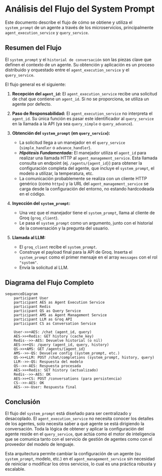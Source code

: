 # Análisis del Flujo del System Prompt

Este documento describe el flujo de cómo se obtiene y utiliza el `system_prompt` de un agente a través de los microservicios, principalmente `agent_execution_service` y `query_service`.

## Resumen del Flujo

El `system_prompt` y el `historial de conversación` son las piezas clave que definen el contexto de un agente. Su obtención y aplicación es un proceso distribuido y orquestado entre el `agent_execution_service` y el `query_service`.

El flujo general es el siguiente:

1.  **Recepción del `agent_id`:** El `agent_execution_service` recibe una solicitud de chat que contiene un `agent_id`. Si no se proporciona, se utiliza un agente por defecto.

2.  **Paso de Responsabilidad:** El `agent_execution_service` no interpreta el `agent_id`. Su única función es pasar este identificador al `query_service` en la llamada a la API (ya sea `query_simple` o `query_advance`).

3.  **Obtención del `system_prompt` (en `query_service`):**
    *   La solicitud llega a un manejador en el `query_service` (`simple_handler` o `advance_handler`).
    *   **_Hipótesis Fundamentada:_** El manejador utiliza el `agent_id` para realizar una llamada HTTP al `agent_management_service`. Esta llamada consulta un endpoint (ej. `/agents/{agent_id}`) para obtener la configuración completa del agente, que incluye el `system_prompt`, el modelo a utilizar, la temperatura, etc.
    *   La comunicación probablemente se realiza con un cliente HTTP genérico (como `httpx`) y la URL del `agent_management_service` se carga desde la configuración del entorno, no estando hardcodeada en el código.

4.  **Inyección del `system_prompt`:**
    *   Una vez que el manejador tiene el `system_prompt`, llama al cliente de Groq (`groq_client`).
    *   Le pasa el `system_prompt` como un argumento, junto con el historial de la conversación y la pregunta del usuario.

5.  **Llamada al LLM:**
    *   El `groq_client` recibe el `system_prompt`.
    *   Construye el payload final para la API de Groq. Inserta el `system_prompt` como el primer mensaje en el array `messages` con el rol `"system"`.
    *   Envía la solicitud al LLM.

## Diagrama del Flujo Completo

```mermaid
sequenceDiagram
    participant User
    participant AES as Agent Execution Service
    participant Redis
    participant QS as Query Service
    participant AMS as Agent Management Service
    participant LLM as Groq API
    participant CS as Conversation Service

    User->>+AES: /chat (agent_id, query)
    AES->>+Redis: GET history (cache_key)
    Redis-->>-AES: Devuelve historial (o nil)
    AES->>+QS: /query (agent_id, query, history)
    QS->>+AMS: GET /agents/{agent_id}
    AMS-->>-QS: Devuelve config (system_prompt, etc.)
    QS->>+LLM: POST /chat/completions (system_prompt, history, query)
    LLM-->>-QS: Respuesta del modelo
    QS-->>-AES: Respuesta procesada
    AES->>+Redis: SET history (actualizado)
    Redis-->>-AES: OK
    AES->>+CS: POST /conversations (para persistencia)
    CS-->>-AES: OK
    AES-->>-User: Respuesta final
```

## Conclusión

El flujo del `system_prompt` está diseñado para ser centralizado y desacoplado. El `agent_execution_service` no necesita conocer los detalles de los agentes, solo necesita saber a qué agente se está dirigiendo la conversación. Toda la lógica de obtener y aplicar la configuración del agente reside en el `query_service`, que actúa como el motor de inteligencia que se comunica tanto con el servicio de gestión de agentes como con el proveedor del modelo de lenguaje.

Esta arquitectura permite cambiar la configuración de un agente (su `system_prompt`, modelo, etc.) en el `agent_management_service` sin necesidad de reiniciar o modificar los otros servicios, lo cual es una práctica robusta y escalable.
